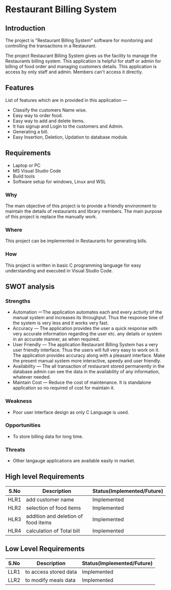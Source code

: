 
# Restaurant Billing System
## Introduction

The project is "Restaurant Billing System" software for monitoring and controlling the transactions in a Restaurant.

The project Restaurant Billing System gives us the facility to manage the Restaurants billing system. This application is helpful for staff or admin for billing of food order and managing customers details. This application is access by only staff and admin. Members can't access it directly.

## Features
List of features which are in provided in this application —

*	 Classify the customers Name wise.
*	 Easy way to order food.
*	 Easy way to add and delete items.
*  It has signup and Login to the customers and Admin.
*  Generating a bill.
*  Easy Insertion, Deletion, Updation to database module.

## Requirements
*  Laptop or PC
*  MS Visual Studio Code
*  Build tools 
*  Software setup for windows, Linux and WSL

### Why
The main objective of this project is to provide a friendly environment to maintain the details of restaurants and library members. The main purpose of this project is replace the manually work.
### Where
This project can be implemented in Restaurants for generating bills.

### How
This project is written in basic C programming language for easy understanding and executed in Visual Studio Code.

## SWOT analysis
### Strengths
*	Automation —The application automates each and every activity of the manual system and increases its throughput. Thus the response time of the system is very less and it works very fast.
*	Accuracy — The application provides the user a quick response with very accurate information regarding the user etc. any details or system in an accurate manner, as when required.
*	User Friendly — The application Restaurant Billing System has a very user friendly interface. Thus the users will full very easy to work on it. The application provides accuracy along with a pleasant interface. Make the present manual system more interactive, speedy and user friendly.
*	Availability — The all transaction of restaurant stored permanently in the database admin can see the data in the availability of any information, whatever needed.
*	Maintain Cost — Reduce the cost of maintenance. It is standalone application so no required of cost for maintain it.
### Weakness
* Poor user interface design as only C Language is used.
### Opportunities
* To store billing data for long time.
### Threats
* Other langauge applications are available easily in market.
## High level Requirements
|S.No|Description|Status(Implemented/Future)|
| ---- | ---- | ----|
|HLR1| add customer name| Implemented|
|HLR2| selection of food items | Implemented|
|HLR3| addition and deletion of food items| Implemented|
|HLR4| calculation of Total bill| Implemented|


## Low Level Requirements
|S.No|Description|Status(Implemented/Future)|
| ---- | ---- | ----|
|LLR1| to access stored data| Implemented|
|LLR2| to modify meals data| Implemented|






